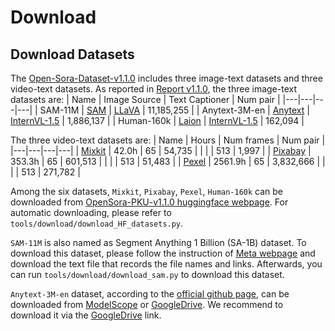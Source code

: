 # Download

## Download Datasets

The [Open-Sora-Dataset-v1.1.0](https://huggingface.co/datasets/LanguageBind/Open-Sora-Plan-v1.1.0/tree/main) includes three image-text datasets and three video-text datasets. As reported in [Report v1.1.0](https://github.com/PKU-YuanGroup/Open-Sora-Plan/blob/main/docs/Report-v1.1.0.md), the three image-text datasets are:
| Name | Image Source | Text Captioner | Num pair |
|---|---|---|---|
| SAM-11M | [SAM](https://ai.meta.com/datasets/segment-anything/) |  [LLaVA](https://github.com/haotian-liu/LLaVA) |  11,185,255 |
| Anytext-3M-en | [Anytext](https://github.com/tyxsspa/AnyText) |  [InternVL-1.5](https://github.com/OpenGVLab/InternVL) |  1,886,137 |
| Human-160k | [Laion](https://laion.ai/blog/laion-5b/) |  [InternVL-1.5](https://github.com/OpenGVLab/InternVL) |  162,094 |


The three video-text datasets are:
| Name | Hours | Num frames | Num pair |
|---|---|---|---|
| [Mixkit](https://mixkit.co/) | 42.0h |  65 |  54,735 |
|   |  |  513 |  1,997 |
| [Pixabay](https://pixabay.com/) | 353.3h |  65 | 601,513 |
|   |  |  513 |  51,483 |
| [Pexel](https://www.pexels.com/) | 2561.9h |  65 |  3,832,666 |
|   |  |  513 |  271,782 |

Among the six datasets, `Mixkit`, `Pixabay`, `Pexel`, `Human-160k` can be downloaded from [OpenSora-PKU-v1.1.0 huggingface webpage](https://huggingface.co/datasets/LanguageBind/Open-Sora-Plan-v1.1.0/tree/main). For automatic downloading, please refer to `tools/download/download_HF_datasets.py`.

`SAM-11M` is also named as Segment Anything 1 Billion (SA-1B) dataset. To download this dataset, please follow the instruction of [Meta webpage](https://ai.meta.com/datasets/segment-anything-downloads/) and download the text file that records the file names and links. Afterwards, you can run `tools/download/download_sam.py` to download this dataset.

`Anytext-3M-en` dataset, according to the [official github page](https://github.com/tyxsspa/AnyText), can be downloaded from [ModelScope](https://modelscope.cn/datasets/iic/AnyText-benchmark/files) or [GoogleDrive](https://drive.google.com/drive/folders/1Eesj6HTqT1kCi6QLyL5j0mL_ELYRp3GV). We recommend to download it via the [GoogleDrive](https://drive.google.com/drive/folders/1Eesj6HTqT1kCi6QLyL5j0mL_ELYRp3GV) link.
